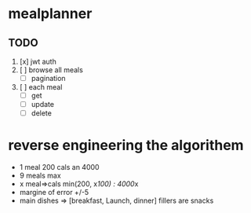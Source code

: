 # mealplanner

## TODO

1. [x] jwt auth
2. [ ] browse all meals
   - [ ] pagination
3. [ ] each meal
   - [ ] get
   - [ ] update
   - [ ] delete

# reverse engineering the algorithem

- 1 meal 200 cals an 4000
- 9 meals max
- x meal=>cals min(200, x*100) : 4000*x
- margine of error +/-5
- main dishes => [breakfast, Launch, dinner] fillers are snacks
